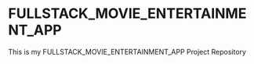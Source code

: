# FULLSTACK_MOVIE_ENTERTAINMENT_APP
This is my FULLSTACK_MOVIE_ENTERTAINMENT_APP Project Repository
